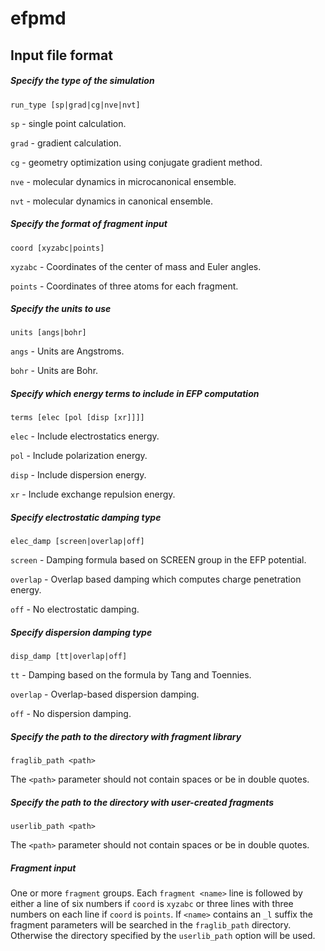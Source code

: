 # efpmd

## Input file format

##### Specify the type of the simulation

`run_type [sp|grad|cg|nve|nvt]`

`sp` - single point calculation.

`grad` - gradient calculation.

`cg` - geometry optimization using conjugate gradient method.

`nve` - molecular dynamics in microcanonical ensemble.

`nvt` - molecular dynamics in canonical ensemble.

##### Specify the format of fragment input

`coord [xyzabc|points]`

`xyzabc` - Coordinates of the center of mass and Euler angles.

`points` - Coordinates of three atoms for each fragment.

##### Specify the units to use

`units [angs|bohr]`

`angs` - Units are Angstroms.

`bohr` - Units are Bohr.

##### Specify which energy terms to include in EFP computation

`terms [elec [pol [disp [xr]]]]`

`elec` - Include electrostatics energy.

`pol` - Include polarization energy.

`disp` - Include dispersion energy.

`xr` - Include exchange repulsion energy.

##### Specify electrostatic damping type

`elec_damp [screen|overlap|off]`

`screen` - Damping formula based on SCREEN group in the EFP potential.

`overlap` - Overlap based damping which computes charge penetration energy.

`off` - No electrostatic damping.

##### Specify dispersion damping type

`disp_damp [tt|overlap|off]`

`tt` - Damping based on the formula by Tang and Toennies.

`overlap` - Overlap-based dispersion damping.

`off` - No dispersion damping.

##### Specify the path to the directory with fragment library

`fraglib_path <path>`

The `<path>` parameter should not contain spaces or be in double quotes.

##### Specify the path to the directory with user-created fragments

`userlib_path <path>`

The `<path>` parameter should not contain spaces or be in double quotes.

##### Fragment input

One or more `fragment` groups. Each `fragment <name>` line is followed by
either a line of six numbers if `coord` is `xyzabc` or three lines with three
numbers on each line if `coord` is `points`. If `<name>` contains an `_l`
suffix the fragment parameters will be searched in the `fraglib_path`
directory. Otherwise the directory specified by the `userlib_path` option will
be used.
